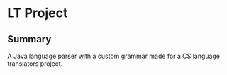 # LT Project
## Summary
A Java language parser with a custom grammar made for a CS language translators project.
